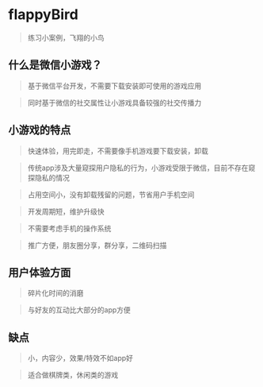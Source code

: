 # flappyBird
> 练习小案例，飞翔的小鸟

## 什么是微信小游戏？
> 基于微信平台开发，不需要下载安装即可使用的游戏应用

> 同时基于微信的社交属性让小游戏具备较强的社交传播力

## 小游戏的特点
> 快速体验，用完即走，不需要像手机游戏要下载安装，卸载

> 传统app涉及大量窥探用户隐私的行为，小游戏受限于微信，目前不存在窥探隐私的情况

> 占用空间小，没有卸载残留的问题，节省用户手机空间

> 开发周期短，维护升级快

> 不需要考虑手机的操作系统

> 推广方便，朋友圈分享，群分享，二维码扫描

## 用户体验方面
> 碎片化时间的消磨

> 与好友的互动比大部分的app方便

## 缺点
> 小，内容少，效果/特效不如app好

> 适合做棋牌类，休闲类的游戏
